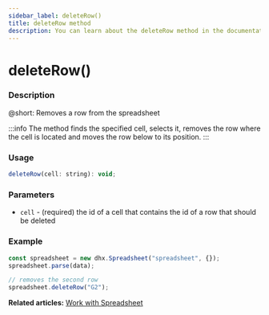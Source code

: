 ```yaml
---
sidebar_label: deleteRow()
title: deleteRow method
description: You can learn about the deleteRow method in the documentation of the DHTMLX JavaScript Spreadsheet library. Browse developer guides and API reference, try out code examples and live demos, and download a free 30-day evaluation version of DHTMLX Spreadsheet.
---
```


# deleteRow()

### Description

@short: Removes a row from the spreadsheet

:::info
The method finds the specified cell, selects it, removes the row where the cell is located and moves the row below to its position.
:::

### Usage

~~~jsx
deleteRow(cell: string): void;
~~~

### Parameters

- `cell` - (required) the id of a cell that contains the id of a row that should be deleted

### Example

~~~jsx {5}
const spreadsheet = new dhx.Spreadsheet("spreadsheet", {});
spreadsheet.parse(data);

// removes the second row
spreadsheet.deleteRow("G2");
~~~

**Related articles:** [Work with Spreadsheet](working_with_ssheet.md#addingremoving-rows-and-columns)
